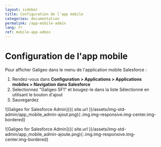 ```yaml
---
layout: sidebar
title: Configuration de l'app mobile
categories: documentation
permalink: /app-mobile-admin
lang: fr
ref: mobile-app-admin
---
```


# Configuration de l'app mobile

Pour afficher Galigeo dans le menu de l'application mobile Salesforce :

1. Rendez-vous dans **Configuration > Applications > Applications mobiles > Navigation dans Salesforce**
2. Selectionnez "Galigeo SF1" et bougez-le dans la liste Sélectionné en utilisant le bouton d'ajout
3. Sauvegardez

![Galigeo for Salesforce Admin]({{ site.url }}/assets/img-std-admin/app_mobile_admin-ajout.png){:.img.img-responsive.img-center.img-bordered}

![Galigeo for Salesforce Admin]({{ site.url }}/assets/img-std-admin/app_mobile_admin-ajoute.png){:.img.img-responsive.img-center.img-bordered}
